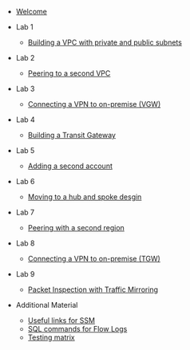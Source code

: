 - [Welcome](init.md)
- Lab 1

  - [Building a VPC with private and public subnets](Lab1Instructions.md)

- Lab 2

  - [Peering to a second VPC](Lab2Instructions.md)

- Lab 3

  - [Connecting a VPN to on-premise (VGW)](Lab3Instructions.md)

- Lab 4

  - [Building a Transit Gateway](Lab4Instructions.md)

- Lab 5

  - [Adding a second account](Lab5Instructions.md)

- Lab 6

  - [Moving to a hub and spoke desgin](Lab6Instructions.md)

- Lab 7

  - [Peering with a second region](Lab7Instructions.md)

- Lab 8

  - [Connecting a VPN to on-premise (TGW)](Lab8Instructions.md)
  
- Lab 9

  - [Packet Inspection with Traffic Mirroring](Lab9Instructions.md)

- Additional Material

  - [Useful links for SSM](UsefulLinks.md)
  - [SQL commands for Flow Logs](SQLAthena.md)
  - [Testing matrix](testingmatrix.md)



